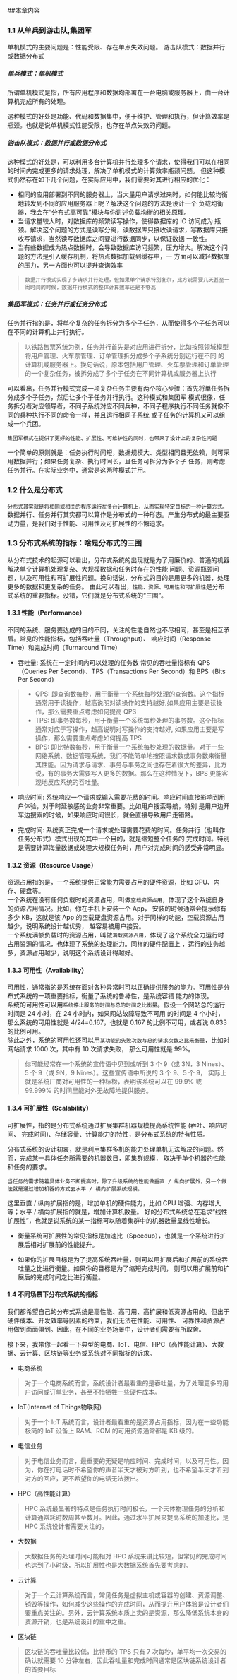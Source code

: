 ##本章内容
### 1.1 从单兵到游击队,集团军
单机模式的主要问题是：性能受限、存在单点失效问题。
游击队模式：数据并行或数据分布式

##### 单兵模式：单机模式
所谓单机模式是指，所有应用程序和数据均部署在一台电脑或服务器上，由一台计算机完成所有的处理。

这种模式的好处是功能、代码和数据集中，便于维护、管理和执行，但计算效率是瓶颈。也就是说单机模式性能受限，也存在单点失效的问题。

##### 游击队模式：数据并行或数据分布式
这种模式的好处是，可以利用多台计算机并行处理多个请求，使得我们可以在相同的时间内完成更多的请求处理，解决了单机模式的计算效率瓶颈问题。
但这种模式仍然存在如下几个问题，在实际应用中，我们需要对其进行相应的优化：  
+ 相同的应用部署到不同的服务器上，当大量用户请求过来时，如何能比较均衡地转发到不同的应用服务器上呢？解决这个问题的方法是设计一个
负载均衡器，我会在“分布式高可靠”模块与你讲述负载均衡的相关原理。
+ 当请求量较大时，对数据库的频繁读写操作，使得数据库的 IO 访问成为
瓶颈。解决这个问题的方式是读写分离，读数据库只接收读请求，写数据库只接收写请求，当然读写数据库之间要进行数据同步，以保证数据
一致性。    
+ 当有些数据成为热点数据时，会导致数据库访问频繁，压力增大。解决这个问题的方法是引入缓存机制，将热点数据加载到缓存中，一
方面可以减轻数据库的压力，另一方面也可以提升查询效率  

> `数据并行模式实现了多请求并行处理，但如果单个请求特别复杂，比方说需要几天甚至一周时间的时候，数据并行模式的整体计算效率还是不够高`

##### 集团军模式：任务并行或任务分布式
任务并行指的是，将单个复杂的任务拆分为多个子任务，从而使得多个子任务可以在不同的计算机上并行执行。
>以铁路售票系统为例，任务并行首先是对应用进行拆分，比如按照领域模型将用户管理、火车票管理、订单管理拆分成多个子系统分别运行在不同
>的计算机或服务器上。换句话说，原本包括用户管理、火车票管理和订单管理的一个复杂任务，被拆分成了多个子任务在不同计算机或服务器上执行

可以看出，任务并行模式完成一项复杂任务主要有两个核心步骤：首先将单任务拆分成多个子任务，然后让多个子任务并行执行。这种模式和集团军
模式很像，任务拆分者对应领导者，不同子系统对应不同兵种，不同子程序执行不同任务就像不同的兵种执行不同的命令一样，并且运行相同子系统
或子任务的计算机又可以组成一个兵团。

`集团军模式在提供了更好的性能、扩展性、可维护性的同时，也带来了设计上的复杂性问题`

一个简单的原则就是：任务执行时间短，数据规模大、类型相同且无依赖，则可采用数据并行；如果任务复杂、执行时间长，且任务可拆分为多个子
任务，则考虑任务并行。在实际业务中，通常是这两种模式并用。  

### 1.2 什么是分布式
`分布式其实就是将相同或相关的程序运行在多台计算机上，从而实现特定目标的一种计算方式。`
数据并行、任务并行其实都可以算作是分布式的一种形态。产生分布式的最主要驱动力量，是我们对于性能、可用性及可扩展性的不懈追求。

### 1.3 分布式系统的指标：啥是分布式的三围
从分布式技术的起源可以看出，分布式系统的出现就是为了用廉价的、普通的机器解决单个计算机处理复杂、大规模数据和任务时存在的性能
问题、资源瓶颈问题，以及可用性和可扩展性问题。换句话说，分布式的目的是用更多的机器，处理更多的数据和更复杂的任务。
由此可以看出，`性能、资源、可用性和可扩展性`是分布式系统的重要指标。没错，它们就是分布式系统的“三围”。

#### 1.3.1 性能（Performance）
不同的系统、服务要达成的目的不同，关注的性能自然也不尽相同，甚至是相互矛盾。常见的性能指标，包括吞吐量（Throughput）、
响应时间（Response Time）和完成时间（Turnaround Time）  

+ 吞吐量: 系统在一定时间内可以处理的任务数
常见的吞吐量指标有 QPS（Queries Per Second）、TPS（Transactions Per Second）和 BPS（Bits Per Second)
> + QPS: 即查询数每秒，用于衡量一个系统每秒处理的查询数。这个指标通常用于读操作，越高说明对读操作的支持越好,如果应用主要是读操作，那么需要重点考虑如何提高 QPS    
> + TPS: 即事务数每秒，用于衡量一个系统每秒处理的事务数。这个指标通常对应于写操作，越高说明对写操作的支持越好, 如果应用主要是写操作，那么需要重点考虑如何提高 TPS    
> + BPS: 即比特数每秒，用于衡量一个系统每秒处理的数据量。对于一些网络系统、数据管理系统，我们不能简单地按照请求数或事务数来衡量其性能。因为请求与请求、事务与事务之间也存在着很大的差异，比方说，有的事务大需要写入更多的数据。那么在这种情况下，BPS 更能客观地反应系统的吞吐量。    

+ 响应时间: 系统响应一个请求或输入需要花费的时间。响应时间直接影响到用户体验，对于时延敏感的业务非常重要。比如用户搜索导航，特别
是用户边开车边搜索的时候，如果响应时间很长，就会直接导致用户走错路。  

+ 完成时间: 系统真正完成一个请求或处理需要花费的时间。任务并行（也叫作任务分布式）模式出现的其中一个目的，就是缩短整个任务的
完成时间。特别是需要计算海量数据或处理大规模任务时，用户对完成时间的感受非常明显。
#### 1.3.2 资源（Resource Usage）
资源占用指的是，一个系统提供正常能力需要占用的硬件资源，比如 CPU、内存、硬盘等。  
一个系统在没有任何负载时的资源占用，叫做`空载资源占用`，体现了这个系统自身的资源占用情况。比如，你在手机上安装一个 App，
安装的时候通常会提示你有多少 KB，这就是该 App 的空载硬盘资源占用。对于同样的功能，空载资源占用越少，说明系统设计越优秀，
越容易被用户接受。  
一个系统满额负载时的资源占用，叫做`满载资源占用`，体现了这个系统全力运行时占用资源的情况，也体现了系统的处理能力。同样的硬件配置上
，运行的业务越多，资源占用越少，说明这个系统设计得越好。
#### 1.3.3 可用性（Availability）
可用性，通常指的是系统在面对各种异常时可以正确提供服务的能力。可用性是分布式系统的一项重要指标，衡量了系统的鲁棒性，是系统容错
能力的体现。  
系统的可用性可以用`系统停止服务的时间与总的时间之比衡量`。假设一个网站总的运行时间是 24 小时，在 24 小时内，如果网站故障导致不可用
的时间是 4 个小时，那么系统的可用性就是 4/24=0.167，也就是 0.167 的比例不可用，或者说 0.833 的比例可用。  
除此之外，系统的可用性还可以用`某功能的失败次数与总的请求次数之比来衡量`，比如对网站请求 1000 次，其中有 10 次请求失败，
那么可用性就是 99%。

>你可能经常在一个系统的宣传语中见到或听到 3 个 9（或 3N，3 Nines）、5 个 9（或 9N，9 Nines）。这些宣传语中所说的 3 个 9、5 个 9，
实际上就是系统厂商对可用性的一种标榜，表明该系统可以在 99.9% 或 99.999% 的时间里能对外无故障地提供服务。

#### 1.3.4 可扩展性（Scalability）
可扩展性，指的是分布式系统通过扩展集群机器规模提高系统性能 (吞吐、响应时间、 完成时间)、存储容量、计算能力的特性，是分布式系统的特有性质。  

分布式系统的设计初衷，就是利用集群多机的能力处理单机无法解决的问题。然而，完成某一具体任务所需要的机器数目，即集群规模，
取决于单个机器的性能和任务的要求。  

`当任务的需求随着具体业务不断提高时，除了升级系统的性能做垂直 / 纵向扩展外，另一个做法就是通过增加机器的方式去水平 / 横向扩展系统规模。`

这里垂直 / 纵向扩展指的是，增加单机的硬件能力，比如 CPU 增强、内存增大等；水平 / 横向扩展指的就是，增加计算机数量。
好的分布式系统总在追求“线性扩展性”，也就是说系统的某一指标可以随着集群中的机器数量呈线性增长。  

+ 衡量系统可扩展性的常见指标是加速比（Speedup），也就是一个系统进行扩展后相对扩展前的性能提升。  

+ 如果你的扩展目标是为了提高系统吞吐量，则可以用扩展后和扩展前的系统吞吐量之比进行衡量。如果你的目标是为了缩短完成时间，
则可以用扩展前和扩展后的完成时间之比进行衡量。  

#### 1.4 不同场景下分布式系统的指标
我们都希望自己的分布式系统是高性能、高可用、高扩展和低资源占用的。但出于硬件成本、开发效率等因素的约束，我们无法在性能、可用性、
可靠性和资源占用做到面面俱到。因此，在不同的业务场景中，设计者们需要有所取舍。  

接下来，我带你一起看一下典型的电商、IoT、电信、HPC（高性能计算）、大数据、云计算、区块链等业务或系统对不同指标的诉求。  

+ 电商系统  
> 对于一个电商系统而言，系统设计者最看重的是吞吐量，为了处理更多的用户访问或订单业务，甚至不惜牺牲一些硬件成本。
+ IoT(Internet of Things物联网)
> 对于一个 IoT 系统而言，设计者最看重的是资源占用指标，因为在一些功能极简的 IoT 设备上 RAM、ROM 的可用资源通常都是 KB 级的。
+ 电信业务
> 对于电信业务而言，最重要的无疑是响应时间、完成时间，以及可用性。因为，你在打电话时不希望你的声音半天才被对方听到，也不希望半天才听到对方的回应，更不希望你的电话无法拨出。
+ HPC（高性能计算）
> HPC 系统最显著的特点是任务执行时间极长，一个天体物理任务的分析和计算通常耗时数周甚至数月。因此，通过水平扩展来提高系统的加速比，是 HPC 系统设计者需要关注的。
+ 大数据
> 大数据任务的处理时间可能相对 HPC 系统来讲比较短，但常见的完成时间也达到了小时级，所以扩展性也是大数据系统首先要考虑的。
+ 云计算
> 对于一个云计算系统而言，常见任务是虚拟主机或容器的创建、资源调整、销毁等操作，如何减少这些操作的完成时间，从而提升用户体验是设计者们要重点关注的。另外，云计算系统本质上卖的是资源，那么降低系统本身的资源开销，也是系统设计的重中之重。
+ 区块链
> 区块链的吞吐量比较低，比特币的 TPS 只有 7 次每秒，单平均一次交易的确认就需要 10 分钟左右，因此吞吐量和完成时间通常是区块链系统设计者的首要目标